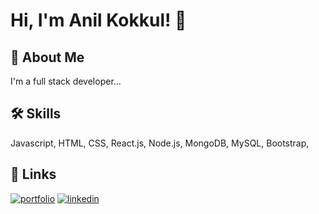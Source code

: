 
# Hi, I'm Anil Kokkul! 👋
## 🚀 About Me
I'm a full stack developer...


## 🛠 Skills
Javascript, HTML, CSS, React.js, Node.js, MongoDB, MySQL, Bootstrap, 


## 🔗 Links
[![portfolio](https://img.shields.io/badge/my_portfolio-000?style=for-the-badge&logo=ko-fi&logoColor=white)](https://spectacular-mermaid-218a53.netlify.app/)
[![linkedin](https://img.shields.io/badge/linkedin-0A66C2?style=for-the-badge&logo=linkedin&logoColor=white)](https://www.linkedin.com/in/anil-kokkul)


